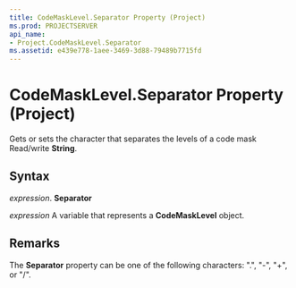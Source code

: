 ```yaml
---
title: CodeMaskLevel.Separator Property (Project)
ms.prod: PROJECTSERVER
api_name:
- Project.CodeMaskLevel.Separator
ms.assetid: e439e778-1aee-3469-3d88-79489b7715fd
---
```



# CodeMaskLevel.Separator Property (Project)

Gets or sets the character that separates the levels of a code mask Read/write  **String**.


## Syntax

 _expression_. **Separator**

 _expression_ A variable that represents a **CodeMaskLevel** object.


## Remarks

The  **Separator** property can be one of the following characters: ".", "-", "+", or "/".


